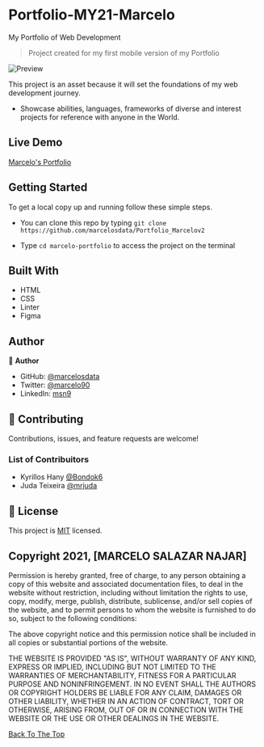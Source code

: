 # Portfolio-MY21-Marcelo

My Portfolio of Web Development

> Project created for my first mobile version of my Portfolio

![Preview](src/preview-portfolio.gif)

This project is an asset because it will set the foundations of my web development journey.

- Showcase abilities, languages, frameworks of diverse and interest projects for reference with anyone in the World.

## Live Demo

[Marcelo's Portfolio](https://marcelosdata.github.io/Portfolio_Marcelov2/)

## Getting Started

To get a local copy up and running follow these simple steps.

- You can clone this repo by typing `git clone https://github.com/marcelosdata/Portfolio_Marcelov2`

- Type `cd marcelo-portfolio` to access the project on the terminal

## Built With

- HTML
- CSS
- Linter
- Figma


## Author

👤 **Author**

- GitHub: [@marcelosdata](https://github.com/marcelosdata)
- Twitter: [@marcelo90](https://twitter.com/marcelo90)
- LinkedIn: [msn9](https://www.linkedin.com/in/msn9)

## 🤝 Contributing

Contributions, issues, and feature requests are welcome!

### List of Contribuitors
- Kyrillos Hany [@Bondok6](https://github.com/Bondok6/)
- Juda Teixeira [@mrjuda](https://github.com/mrjuda)

## 📝 License

This project is [MIT](./MIT.md) licensed.

## Copyright 2021, [MARCELO SALAZAR NAJAR]

Permission is hereby granted, free of charge, to any person obtaining a copy of this website and associated documentation files, to deal in the website without restriction, including without limitation the rights to use, copy, modify, merge, publish, distribute, sublicense, and/or sell copies of the website, and to permit persons to whom the website is furnished to do so, subject to the following conditions:

The above copyright notice and this permission notice shall be included in all copies or substantial portions of the website.

THE WEBSITE IS PROVIDED "AS IS", WITHOUT WARRANTY OF ANY KIND, EXPRESS OR IMPLIED, INCLUDING BUT NOT LIMITED TO THE WARRANTIES OF MERCHANTABILITY, FITNESS FOR A PARTICULAR PURPOSE AND NONINFRINGEMENT. IN NO EVENT SHALL THE AUTHORS OR COPYRIGHT HOLDERS BE LIABLE FOR ANY CLAIM, DAMAGES OR OTHER LIABILITY, WHETHER IN AN ACTION OF CONTRACT, TORT OR OTHERWISE, ARISING FROM, OUT OF OR IN CONNECTION WITH THE WEBSITE OR THE USE OR OTHER DEALINGS IN THE WEBSITE.

[Back To The Top](#Portfolio-MY21-Marcelo)
